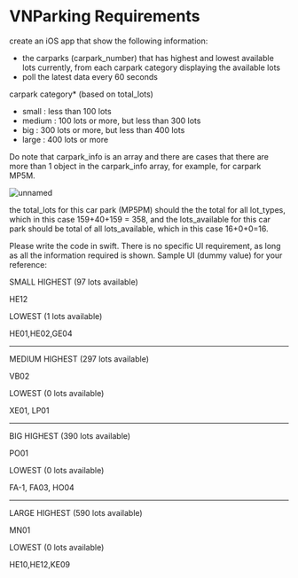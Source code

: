 # VNParking Requirements

create an iOS app that show the following information:
 - the carparks (carpark_number) that has highest and lowest available lots currently, from each carpark category displaying the available lots
 - poll the latest data every 60 seconds

carpark category* (based on total_lots)
 - small : less than 100 lots
 - medium : 100 lots or more, but less than 300 lots
 - big : 300 lots or more, but less than 400 lots
 - large : 400 lots or more

Do note that carpark_info is an array and there are cases that there are more than 1 object in the carpark_info array, for example, for carpark MP5M.

![unnamed](https://github.com/wlvoon93/VNParking/assets/8418334/0c192bf6-bc80-4e81-bcf7-9a971c75b193)

the total_lots for this car park (MP5PM) should the the total for all lot_types, which in this case 159+40+159 = 358, and 
the lots_available for this car park should be total of all lots_available, which in this case 16+0+0=16.

Please write the code in swift. There is no specific UI requirement, as long as all the information required is shown. Sample UI (dummy value) for your reference:

SMALL
HIGHEST (97 lots available)

HE12

LOWEST (1 lots available)

HE01,HE02,GE04

------------------------------------------
MEDIUM
HIGHEST (297 lots available)

VB02

LOWEST (0 lots available)

XE01, LP01

------------------------------------------
BIG
HIGHEST (390 lots available)

PO01

LOWEST (0 lots available)

FA-1, FA03, HO04

------------------------------------------
LARGE
HIGHEST (590 lots available)

MN01

LOWEST (0 lots available)

HE10,HE12,KE09
